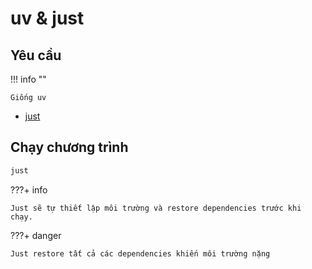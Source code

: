 # uv & just

## Yêu cầu

!!! info ""

    Giống uv

- [just](https://github.com/casey/just)

## Chạy chương trình

```sh
just
```

???+ info

    Just sẽ tự thiết lập môi trường và restore dependencies trước khi chạy.

???+ danger

    Just restore tất cả các dependencies khiến môi trường nặng
